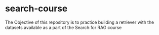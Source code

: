 # search-course
The Objective of this repository is to practice building a retriever with the datasets available as a part of the Search for RAG course
